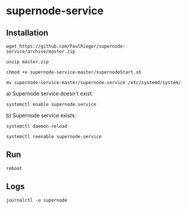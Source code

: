 # supernode-service
## Installation
```
wget https://github.com/PaulRieger/supernode-service/archive/master.zip
```
```
unzip master.zip
```
```
chmod +x supernode-service-master/supernodeStart.sh
```
```
mv supernode-service-master/supernode.service /etc/systemd/system/
```
a) Supernode service doesn't exist:
```
systemctl enable supernode.service
```
b) Supernode service exists:
```
systemctl daemon-reload
```
```
systemctl reenable supernode.service 
```

## Run
```
reboot
```

## Logs
```
journalctl -u supernode
```
